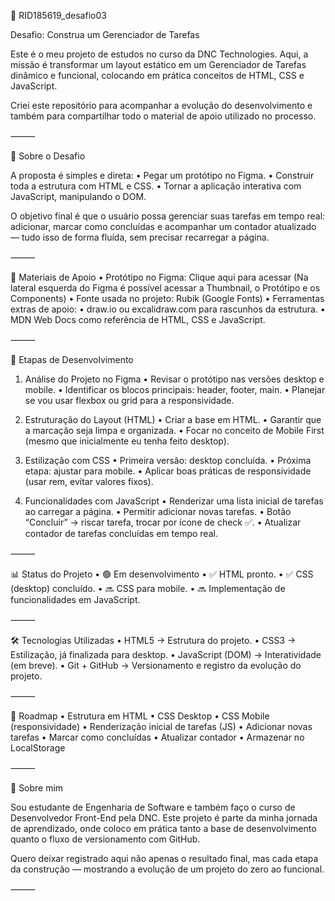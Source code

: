 📌 RID185619_desafio03

Desafio: Construa um Gerenciador de Tarefas

Este é o meu projeto de estudos no curso da DNC Technologies.
Aqui, a missão é transformar um layout estático em um Gerenciador de Tarefas dinâmico e funcional, colocando em prática conceitos de HTML, CSS e JavaScript.

Criei este repositório para acompanhar a evolução do desenvolvimento e também para compartilhar todo o material de apoio utilizado no processo.

⸻

🚀 Sobre o Desafio

A proposta é simples e direta:
	•	Pegar um protótipo no Figma.
	•	Construir toda a estrutura com HTML e CSS.
	•	Tornar a aplicação interativa com JavaScript, manipulando o DOM.

O objetivo final é que o usuário possa gerenciar suas tarefas em tempo real: adicionar, marcar como concluídas e acompanhar um contador atualizado — tudo isso de forma fluída, sem precisar recarregar a página.

⸻

📎 Materiais de Apoio
	•	Protótipo no Figma: Clique aqui para acessar
(Na lateral esquerda do Figma é possível acessar a Thumbnail, o Protótipo e os Components)
	•	Fonte usada no projeto: Rubik (Google Fonts)
	•	Ferramentas extras de apoio:
	•	draw.io ou excalidraw.com para rascunhos da estrutura.
	•	MDN Web Docs como referência de HTML, CSS e JavaScript.

⸻

🎯 Etapas de Desenvolvimento

1) Análise do Projeto no Figma
	•	Revisar o protótipo nas versões desktop e mobile.
	•	Identificar os blocos principais: header, footer, main.
	•	Planejar se vou usar flexbox ou grid para a responsividade.

2) Estruturação do Layout (HTML)
	•	Criar a base em HTML.
	•	Garantir que a marcação seja limpa e organizada.
	•	Focar no conceito de Mobile First (mesmo que inicialmente eu tenha feito desktop).

3) Estilização com CSS
	•	Primeira versão: desktop concluída.
	•	Próxima etapa: ajustar para mobile.
	•	Aplicar boas práticas de responsividade (usar rem, evitar valores fixos).

4) Funcionalidades com JavaScript
	•	Renderizar uma lista inicial de tarefas ao carregar a página.
	•	Permitir adicionar novas tarefas.
	•	Botão “Concluir” → riscar tarefa, trocar por ícone de check ✅.
	•	Atualizar contador de tarefas concluídas em tempo real.

⸻

📊 Status do Projeto
	•	🟢 Em desenvolvimento
	•	✅ HTML pronto.
	•	✅ CSS (desktop) concluído.
	•	🔜 CSS para mobile.
	•	🔜 Implementação de funcionalidades em JavaScript.

⸻

🛠️ Tecnologias Utilizadas
	•	HTML5 → Estrutura do projeto.
	•	CSS3 → Estilização, já finalizada para desktop.
	•	JavaScript (DOM) → Interatividade (em breve).
	•	Git + GitHub → Versionamento e registro da evolução do projeto.

⸻

📌 Roadmap
	•	Estrutura em HTML
	•	CSS Desktop
	•	CSS Mobile (responsividade)
	•	Renderização inicial de tarefas (JS)
	•	Adicionar novas tarefas
	•	Marcar como concluídas
	•	Atualizar contador
	•	Armazenar no LocalStorage

⸻

🙋 Sobre mim

Sou estudante de Engenharia de Software e também faço o curso de Desenvolvedor Front-End pela DNC.
Este projeto é parte da minha jornada de aprendizado, onde coloco em prática tanto a base de desenvolvimento quanto o fluxo de versionamento com GitHub.

Quero deixar registrado aqui não apenas o resultado final, mas cada etapa da construção — mostrando a evolução de um projeto do zero ao funcional.

⸻
